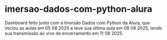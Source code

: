 # imersao-dados-com-python-alura
Dashboard feito junto com a Imersão Dados com Python da Alura, que iniciou as aulas em 05 08 2025 e teve sua última aula em 08 08 2025, tendo sua transmissão ao vivo de encerramento em 11 08 2025.
